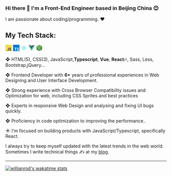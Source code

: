 ### Hi there 👋 I'm a Front-End Engineer based in **Beijing China** 😊 
I am passionate about coding/programming. ❤️

## My Tech Stack: 

<code><img height="20" src="https://raw.githubusercontent.com/github/explore/80688e429a7d4ef2fca1e82350fe8e3517d3494d/topics/javascript/javascript.png"></code>
<code><img height="20" src="https://raw.githubusercontent.com/github/explore/80688e429a7d4ef2fca1e82350fe8e3517d3494d/topics/typescript/typescript.png"></code>
<code><img height="20" src="https://raw.githubusercontent.com/github/explore/80688e429a7d4ef2fca1e82350fe8e3517d3494d/topics/react/react.png"></code>
<code><img height="20" src="https://raw.githubusercontent.com/github/explore/80688e429a7d4ef2fca1e82350fe8e3517d3494d/topics/vue/vue.png"></code>
<code><img height="20" src="https://raw.githubusercontent.com/github/explore/80688e429a7d4ef2fca1e82350fe8e3517d3494d/topics/nodejs/nodejs.png"></code>    

❖ HTML(5), CSS(3),  JavaScript,**Typescript**, **Vue**, **React**🔥, Sass, Less, Bootstrap,jQuery...

❖ Frontend Developer with **6+** years of professional experiences in Web Designing and User Interface Development. 

❖ Strong experience with Cross Browser Compatibility issues and Optimization for web, including CSS Sprites and best practices

❖ Experts in responsive Web Design and analysing and fixing UI bugs quickly. 

❖ Proficiency in code optimization to improving the performance..


☀️ I'm focused on building products with JavaScript/Typescript, specifically React.

I always try to keep myself updated with the latest trends in the web world. Sometimes I write technical things ✍️ at my [blog](http://blog.macshion.com/).

<hr/>

[![willianrod's wakatime stats](https://github-readme-stats.vercel.app/api/wakatime?username=macshion&theme=tokyonight)](https://github.com/anuraghazra/github-readme-stats)

<!--

 [![Anurag's github stats](https://github-readme-stats.vercel.app/api?username=macshion&theme=tokyonight)](https://github.com/anuraghazra/github-readme-stats) 

[![Top Langs](https://github-readme-stats.vercel.app/api/top-langs/?username=macshion&layout=compact&hide=CSS,html,Stylus,EJS&theme=tokyonight)](https://github.com/anuraghazra/github-readme-stats)

-->


<!--
**macshion/macshion** is a ✨ _special_ ✨ repository because its `README.md` (this file) appears on your GitHub profile.

Here are some ideas to get you started:

- 🔭 I’m currently working on ...
- 🌱 I’m currently learning ...
- 👯 I’m looking to collaborate on ...
- 🤔 I’m looking for help with ...
- 💬 Ask me about ...
- 📫 How to reach me: ...
- 😄 Pronouns: ...
- ⚡ Fun fact: ...
-->
